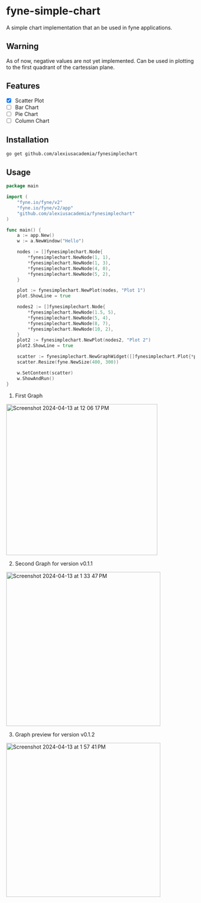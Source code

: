 # fyne-simple-chart

A simple chart implementation that an be used in fyne applications.

## Warning

As of now, negative values are not yet implemented. Can be used in plotting to the first quadrant of the cartessian plane.

## Features

- [x] Scatter Plot
- [ ] Bar Chart
- [ ] Pie Chart
- [ ] Column Chart

## Installation

```sh
go get github.com/alexiusacademia/fynesimplechart
```

## Usage

```go
package main

import (
	"fyne.io/fyne/v2"
	"fyne.io/fyne/v2/app"
	"github.com/alexiusacademia/fynesimplechart"
)

func main() {
	a := app.New()
	w := a.NewWindow("Hello")

	nodes := []fynesimplechart.Node{
		*fynesimplechart.NewNode(1, 1),
		*fynesimplechart.NewNode(1, 3),
		*fynesimplechart.NewNode(4, 0),
		*fynesimplechart.NewNode(5, 2),
	}

	plot := fynesimplechart.NewPlot(nodes, "Plot 1")
	plot.ShowLine = true

	nodes2 := []fynesimplechart.Node{
		*fynesimplechart.NewNode(1.5, 5),
		*fynesimplechart.NewNode(5, 4),
		*fynesimplechart.NewNode(8, 7),
		*fynesimplechart.NewNode(10, 2),
	}
	plot2 := fynesimplechart.NewPlot(nodes2, "Plot 2")
	plot2.ShowLine = true

	scatter := fynesimplechart.NewGraphWidget([]fynesimplechart.Plot{*plot, *plot2})
	scatter.Resize(fyne.NewSize(400, 300))

	w.SetContent(scatter)
	w.ShowAndRun()
}


```

1. First Graph

<img width="404" alt="Screenshot 2024-04-13 at 12 06 17 PM" src="https://github.com/alexiusacademia/fyne-simple-chart/assets/19258246/8d72061a-0d75-469e-b1fc-3cb6575e2d8f">

2. Second Graph for version v0.1.1

<img width="412" alt="Screenshot 2024-04-13 at 1 33 47 PM" src="https://github.com/alexiusacademia/fynesimplechart/assets/19258246/202443df-f2a5-4d12-87d6-c51e8abcaa08">

3. Graph preview for version v0.1.2

<img width="412" alt="Screenshot 2024-04-13 at 1 57 41 PM" src="https://github.com/alexiusacademia/fynesimplechart/assets/19258246/e12d0d05-d7a0-4505-9c00-c605309c2049">
